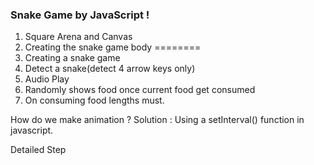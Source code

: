 ### Snake Game by JavaScript !

1. Square Arena and Canvas
2. Creating the snake game body
========
2. Creating a snake game
3. Detect a snake(detect 4 arrow keys only)
4. Audio Play
5. Randomly shows food once current food get consumed
6. On consuming food lengths must.

How do we make animation ?
Solution : Using a setInterval() function in javascript.

Detailed Step
